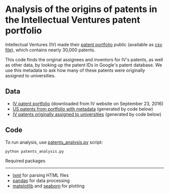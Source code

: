 Analysis of the origins of patents in the Intellectual Ventures patent portfolio
=====================================================

Intellectual Ventures (IV) made their [patent portfolio](http://patents.intven.com/finder) public (available as [csv file](http://patents.intven.com/data/ivpatents.csv)), which contains nearly 30,000 patents.

This code finds the original assignees and inventors for IV's patents, as well as other data, by looking up the patent IDs in Google's patent database. We use this metadata to ask how many of these patents were originally assigned to universities.

Data
----

* [IV patent portfolio](./data/ivpatents_sept23_2016.csv) (downloaded from IV website on September 23, 2016)
* [US patents from portfolio with metadata](./data/ivpatents_sept23_2016.info.with_dates.txt) (generated by code below)
* [IV patents originally assigned to universities](./data/ivpatents_universities.txt) (generated by code below)

Code
----

To run analysis, use [patents_analysis.py](./code/patents_analysis.py) script: 

    python patents_analysis.py
 

Required packages
********************

* [lxml](https://pypi.python.org/pypi/lxml) for parsing HTML files
* [pandas](http://pandas.pydata.org/) for data processing
* [matplotlib](http://matplotlib.org/) and [seaborn](https://pypi.python.org/pypi/seaborn) for plotting

